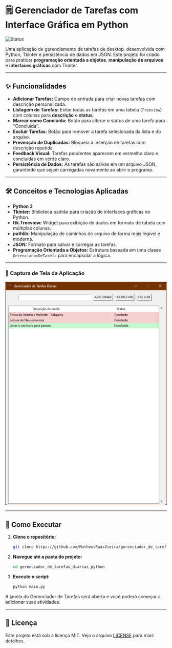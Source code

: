 # 🗒️ Gerenciador de Tarefas com Interface Gráfica em Python

![Status](https://img.shields.io/badge/status-concluído-brightgreen)

Uma aplicação de gerenciamento de tarefas de desktop, desenvolvida com Python, Tkinter e persistência de dados em JSON.
Este projeto foi criado para praticar **programação orientada a objetos**, **manipulação de arquivos** e **interfaces gráficas** com Tkinter.

---

## ✨ Funcionalidades

* **Adicionar Tarefas:** Campo de entrada para criar novas tarefas com descrição personalizada.
* **Listagem de Tarefas:** Exibe todas as tarefas em uma tabela (`Treeview`) com colunas para **descrição** e **status**.
* **Marcar como Concluída:** Botão para alterar o status de uma tarefa para "Concluída".
* **Excluir Tarefas:** Botão para remover a tarefa selecionada da lista e do arquivo.
* **Prevenção de Duplicadas:** Bloqueia a inserção de tarefas com descrição repetida.
* **Feedback Visual:** Tarefas pendentes aparecem em vermelho claro e concluídas em verde claro.
* **Persistência de Dados:** As tarefas são salvas em um arquivo JSON, garantindo que sejam carregadas novamente ao abrir o programa.

---

## 🛠️ Conceitos e Tecnologias Aplicadas

* **Python 3**
* **Tkinter:** Biblioteca padrão para criação de interfaces gráficas no Python.
* **ttk.Treeview:** Widget para exibição de dados em formato de tabela com múltiplas colunas.
* **pathlib:** Manipulação de caminhos de arquivo de forma mais legível e moderna.
* **JSON:** Formato para salvar e carregar as tarefas.
* **Programação Orientada a Objetos:** Estrutura baseada em uma classe `GerenciadorDeTarefa` para encapsular a lógica.

---

### 📸 Captura de Tela da Aplicação

![Screenshot do Gerenciador de Tarefas](./screenshot.png)

---

## 🚀 Como Executar

1. **Clone o repositório:**

   ```bash
   git clone https://github.com/MatheusRuasVieira/gerenciador_de_tarefas_diarias_python.git
   ```

2. **Navegue até a pasta do projeto:**

   ```bash
   cd gerenciador_de_tarefas_diarias_python
   ```

3. **Execute o script:**

   ```bash
   python main.py
   ```

A janela do Gerenciador de Tarefas será aberta e você poderá começar a adicionar suas atividades.

---

## 📄 Licença

Este projeto está sob a licença MIT. Veja o arquivo [LICENSE](LICENSE) para mais detalhes.
